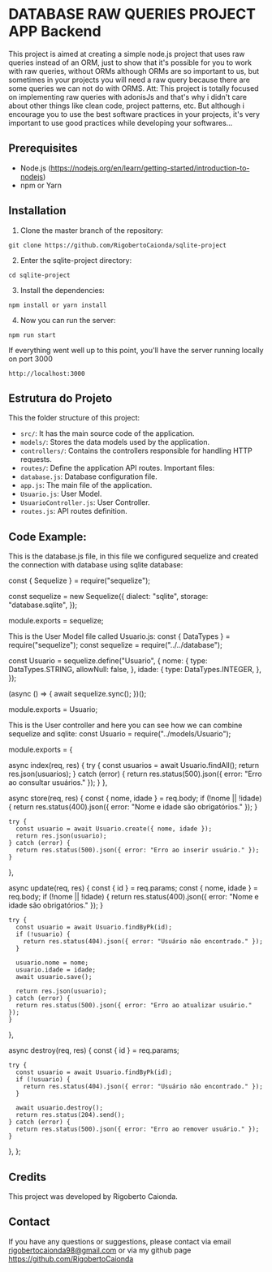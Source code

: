# DATABASE RAW QUERIES PROJECT APP Backend
This project is aimed at creating a simple node.js project that uses raw queries instead of an ORM, just to show that it's possible for you to work with raw queries, without ORMs although ORMs are so important to us, but sometimes in your projects you will need a raw query because there are some queries we can not do with ORMS.
Att: This project is totally focused on implementing raw queries with adonisJs and that's why i didn't care about other things like clean code, project patterns, etc. But although i encourage you to use the best software practices in your projects, it's very important to use good practices while developing your softwares...

##  Prerequisites

- Node.js (https://nodejs.org/en/learn/getting-started/introduction-to-nodejs)
- npm or Yarn

## Installation

1. Clone the master branch of the repository:
```
git clone https://github.com/RigobertoCaionda/sqlite-project
```

2. Enter the sqlite-project directory:
```
cd sqlite-project
```
3. Install the dependencies: 
```
npm install or yarn install
```

4. Now you can run the server:
```
npm run start
```

If everything went well up to this point, you'll have the server running locally on port 3000

```
http://localhost:3000

```

## Estrutura do Projeto
This the folder structure of this project:
- `src/`: It has the main source code of the application.
- `models/`: Stores the data models used by the application.
- `controllers/`: Contains the controllers responsible for handling HTTP requests.
- `routes/`: Define the application API routes.
Important files:
- `database.js`: Database configuration file.
- `app.js`: The main file of the application.
- `Usuario.js`: User Model.
- `UsuarioController.js`: User Controller.
- `routes.js`: API routes definition.

## Code Example:

This is the database.js file, in this file we configured sequelize and created the connection with database using sqlite database:

const { Sequelize } = require("sequelize");

const sequelize = new Sequelize({
  dialect: "sqlite",
  storage: "database.sqlite",
});

module.exports = sequelize;


This is the User Model file called Usuario.js:
const { DataTypes } = require("sequelize");
const sequelize = require("../../database");

const Usuario = sequelize.define("Usuario", {
  nome: {
    type: DataTypes.STRING,
    allowNull: false,
  },
  idade: {
    type: DataTypes.INTEGER,
  },
});

(async () => {
  await sequelize.sync();
})();

module.exports = Usuario;

This is the User controller and here you can see how we can combine sequelize and sqlite:
const Usuario = require("../models/Usuario");

module.exports = {

  async index(req, res) {
    try {
      const usuarios = await Usuario.findAll();
      return res.json(usuarios);
    } catch (error) {
      return res.status(500).json({ error: "Erro ao consultar usuários." });
    }
  },

  async store(req, res) {
    const { nome, idade } = req.body;
    if (!nome || !idade) {
      return res.status(400).json({ error: "Nome e idade são obrigatórios." });
    }

    try {
      const usuario = await Usuario.create({ nome, idade });
      return res.json(usuario);
    } catch (error) {
      return res.status(500).json({ error: "Erro ao inserir usuário." });
    }
  },

  async update(req, res) {
    const { id } = req.params;
    const { nome, idade } = req.body;
    if (!nome || !idade) {
      return res.status(400).json({ error: "Nome e idade são obrigatórios." });
    }

    try {
      const usuario = await Usuario.findByPk(id);
      if (!usuario) {
        return res.status(404).json({ error: "Usuário não encontrado." });
      }

      usuario.nome = nome;
      usuario.idade = idade;
      await usuario.save();

      return res.json(usuario);
    } catch (error) {
      return res.status(500).json({ error: "Erro ao atualizar usuário." });
    }
  },

  async destroy(req, res) {
    const { id } = req.params;

    try {
      const usuario = await Usuario.findByPk(id);
      if (!usuario) {
        return res.status(404).json({ error: "Usuário não encontrado." });
      }

      await usuario.destroy();
      return res.status(204).send();
    } catch (error) {
      return res.status(500).json({ error: "Erro ao remover usuário." });
    }
  },
};


## Credits
This project was developed by Rigoberto Caionda.

## Contact
If you have any questions or suggestions, please contact via email rigobertocaionda98@gmail.com or via my github page https://github.com/RigobertoCaionda

